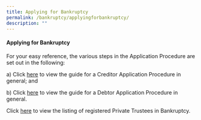 ```yaml
---
title: Applying for Bankruptcy
permalink: /bankruptcy/applyingforbankruptcy/
description: ""
---
```

#### **Applying for Bankruptcy**


For your easy reference, the various steps in the Application Procedure are set out in the following:

a)    Click [here](/files/(30oct23-new)generalguideforcreditorapplication.pdf) to view the guide for a Creditor Application Procedure in general; and

b)    Click [here](/files/(30oct23-new)generalguidefordebtorapplication.pdf) to view the guide for a Debtor Application Procedure in general.

Click [here](/files/(2nov23)listofprivatetrusteesinbankruptcy(2nov2023).pdf) to view the listing of registered Private Trustees in Bankruptcy.